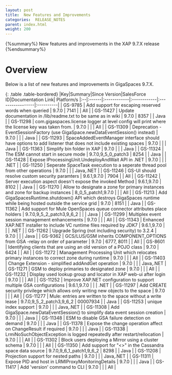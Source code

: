 ```yaml
---
layout: post
title:  New Features and Improvements
categories:  RELEASE_NOTES
parent: index.html
weight: 200
---
```


{%summary%} New features and improvements in the XAP 9.7.X release {%endsummary%}

# Overview

Below is a list of new features and improvements in GigaSpaces 9.7.X.


{: .table .table-bordered}
|Key|Summary|Since Version|SalesForce ID|Documentation Link| Platform/s
|:--|:------|:------------|:------------|:-----------------|:----------|
| GS-9785 | Add support for escaping reserved words when queried | 9.7.0 | 7141 | | All |
| GS-11427 | Update documentation in /lib/readme.txt to be same as in wiki | 9.7.0 | 8357 | | Java |
| GS-11298 | com.gigaspaces.license logger at level config will print where the license key was taken from. | 9.7.0 | | | All |
| GS-11309 | Deprecation - EventSessionFactory (use GigaSpace.newDataEventSession() instead) | 9.7.0 | | | Java |
| GS-11293 | SpaceAddedEventManager interface should have options to add listener that does not include existing spaces | 9.7.0 | | | Java |
| GS-11363 | Simplify bin folder in XAP | 9.7.0 | | | Java |
| GS-11324 | The ESM cannot start in secure mode | 9.7.0,9_5_0_patch3 | 8254 | | Java |
| GS-11428 | Expose IProcessingUnit.UndeployAndWait API in .NET | 9.7.0 | | | .NET |
| GS-11250 | Seperate SpaceTask execution to a seperate thread pool from other operations | 9.7.0 | | | Java,.NET |
| GS-11246 | GS-UI should resolve custom security paramters | 9.6.1,9.7.0 | 7904 | | All |
| GS-11242 | Server execution aspect doesn't expose the invoked Method | 9.6.1,9.7.0 | 8102 | | Java |
| GS-11270 | Allow to designate a zone for primary instances and zone for backup instances | 8_0_5_patch1,9.7.0 | | | All |
| GS-11213 | Add GigaSpacesRuntime.shutdown() API which destroys GigaSpaces runtime while being hosted outside the service grid | 9.7.0 | 8151 | | Java |
| GS-11362 | Add support for Mule OpenSpaces queue connector attributes place holders | 9.7.0,9_5_2_patch3,9_6_2 | | | Java |
| GS-11299 | Multiplex event session management enhancements | 9.7.0 | | | All |
| GS-11343 | Enhanced XAP.NET installer to include VC runtime files required by JDK7 | 9.6.1,9.7.0 | | | .NET |
| GS-11262 | Upgrade Spring (not including security) to 3.2.4 | 9.7.0 | | | Java |
| GS-9362 | GCS/LUS/GSM inherits COMPONENT_OPTIONS from GSA -relay on order of parameter | 9.7.0 | 6777, 8011 | | All |
| GS-8601 | Identifying clients that are using an old version of a POJO class | 9.7.0 | 6424 | | All |
| GS-11272 | Management Processing Unit which relocates primary instances to correct zone during runtime | 9.7.0 | | | All |
| GS-11403 | Change Extension - simplified addAndGet operation | 9.7.0 | | | Java,.NET |
| GS-11271 | GSM to deploy primaries to designated zone | 9.7.0 | | | All |
| GS-11232 | Display used lookup group and locator in XAP web-ui after login | 9.7.0 | | | All |
| GS-11252 | Improve XAP.NET configuration to support multiple GSA configurations | 9.6.1,9.7.0 | | | .NET |
| GS-11297 | Add CREATE security privilege which allows only writing new objects to the space | 9.7.0 | | | All |
| GS-11277 | Mule: entries are written to the space without a write lease | 9.7.0,9_5_2_patch3,9_6_2 | 00007934 | | Java |
| GS-11253 | unique index support | 9.7.0 | | | Java,.NET |
| GS-11308 | Add GigaSpace.newDataEventSession() to simplify data event session creation | 9.7.0 | | | Java |
| GS-11348 | ESM to disable GSA failure detection on demand | 9.7.0 | | | Java |
| GS-11378 | Expose the change operation affect on ChangeResult if required | 9.7.0 | | | Java |
| GS-11338 | LrmiNoSuchObjectException is logged repeatedly after restart/rellocation | 9.7.0 | | | All |
| GS-11302 | Block users deploying a Mirror using a cluster schema | 9.7.0 | | | All |
| GS-11350 | Add support for "<>" in the Cassandra space data source | 9.7.0,9_6_1_patch1,9_6_2 | 8298 | | Java |
| GS-11208 | Projection support for nested paths | 9.7.0 | | | Java,.NET |
| GS-11311 | Expose PID and host in LRMIProxyMonitoringDetails | 9.7.0 | | | Java |
| GS-11417 | Add 'version' command to CLI | 9.7.0 | | | All |


